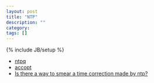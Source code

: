 ```yaml
---
layout: post
title: "NTP"
description: ""
category:
tags: []
---
```

{% include JB/setup %}

- [ntpq](http://doc.ntp.org/current-stable/ntpq.html)
- [accopt](http://doc.ntp.org/current-stable/accopt.html)
- [Is there a way to smear a time correction made by ntp?](https://unix.stackexchange.com/a/400561)
